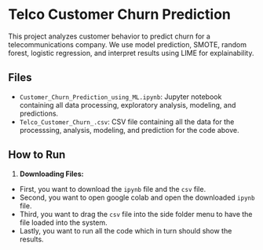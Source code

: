 # Telco Customer Churn Prediction
This project analyzes customer behavior to predict churn for a telecommunications company.
We use model prediction, SMOTE, random forest, logistic regression, and interpret results using LIME for explainability.

## Files
- `Customer_Churn_Prediction_using_ML.ipynb`: Jupyter notebook containing all data processing, exploratory analysis, modeling, and predictions.
- `Telco_Customer_Churn_.csv`: CSV file containing all the data for the processsing, analysis, modeling, and prediction for the code above.

## How to Run
1. **Downloading Files:**
- First, you want to download the `ipynb` file and the `csv` file.
- Second, you want to open google colab and open the downloaded `ipynb` file.
- Third, you want to drag the `csv` file into the side folder menu to have the file loaded into the system.
- Lastly, you want to run all the code which in turn should show the results.
